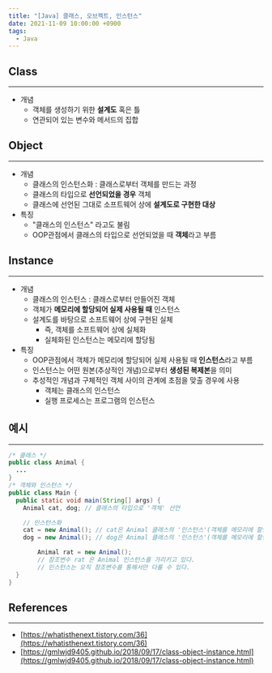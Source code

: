 ```yaml
---
title: "[Java] 클래스, 오브젝트, 인스턴스"
date: 2021-11-09 10:00:00 +0900
tags:
  - Java
---
```

## Class
---
- 개념
    - 객체를 생성하기 위한 **설계도** 혹은 틀
    - 연관되어 있는 변수와 메서드의 집합

## Object
---
- 개념
    - 클래스의 인스턴스화 : 클래스로부터 객체를 만드는 과정
    - 클래스의 타입으로 **선언되었을 경우** 객체
    - 클래스에 선언된 그대로 소프트웨어 상에 **설계도로 구현한 대상**
- 특징
    - "클래스의 인스턴스" 라고도 불림
    - OOP관점에서 클래스의 타입으로 선언되었을 때 **객체**라고 부름

## Instance
---
- 개념
    - 클래스의 인스턴스 : 클래스로부터 만들어진 객체
    - 객체가 **메모리에 할당되어 실제 사용될 때** 인스턴스
    - 설계도를 바탕으로 소프트웨어 상에 구현된 실체
        - 즉, 객체를 소프트웨어 상에 실체화
        - 실체화된 인스턴스는 메모리에 할당됨
- 특징
    - OOP관점에서 객체가 메모리에 할당되어 실제 사용될 때 **인스턴스**라고 부름
    - 인스턴스는 어떤 원본(추상적인 개념)으로부터 **생성된 복제본**을 의미
    - 추성적인 개념과 구체적인 객체 사이의 관계에 초점을 맞출 경우에 사용
        - 객체는 클래스의 인스턴스
        - 실행 프로세스는 프로그램의 인스턴스

## 예시
---
```java
/* 클래스 */
public class Animal {
  ...
}
/* 객체와 인스턴스 */
public class Main {
  public static void main(String[] args) {
    Animal cat, dog; // 클래스의 타입으로 '객체' 선언

    // 인스턴스화
    cat = new Animal(); // cat은 Animal 클래스의 '인스턴스'(객체를 메모리에 할당)
    dog = new Animal(); // dog은 Animal 클래스의 '인스턴스'(객체를 메모리에 할당)

		Animal rat = new Animal();
		// 참조변수 rat 은 Animal 인스턴스를 가리키고 있다.
		// 인스턴스는 오직 참조변수를 통해서만 다룰 수 있다.
  }
}
```

## References
---
- [https://whatisthenext.tistory.com/36](https://whatisthenext.tistory.com/36)
- [https://gmlwjd9405.github.io/2018/09/17/class-object-instance.html](https://gmlwjd9405.github.io/2018/09/17/class-object-instance.html)
